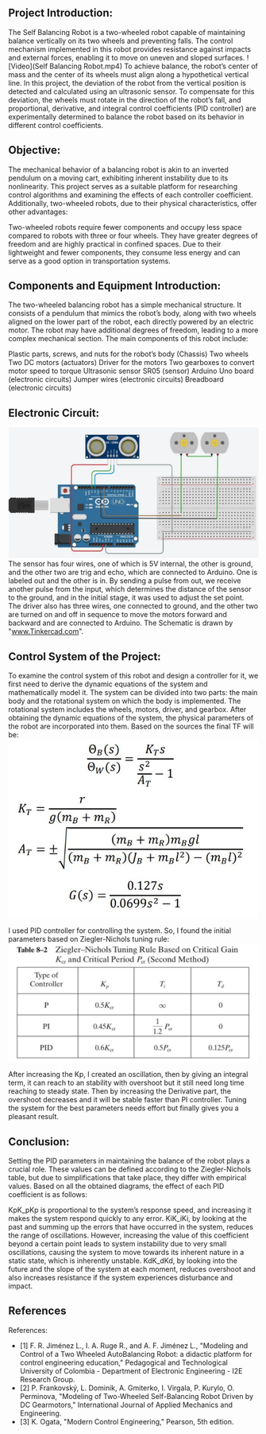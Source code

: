 ## Project Introduction:
The Self Balancing Robot is a two-wheeled robot capable of maintaining balance vertically on its two wheels and preventing falls. The control mechanism implemented in this robot provides resistance against impacts and external forces, enabling it to move on uneven and sloped surfaces.
![Video](Self Balancing Robot.mp4)
To achieve balance, the robot’s center of mass and the center of its wheels must align along a hypothetical vertical line. In this project, the deviation of the robot from the vertical position is detected and calculated using an ultrasonic sensor. To compensate for this deviation, the wheels must rotate in the direction of the robot’s fall, and proportional, derivative, and integral control coefficients (PID controller) are experimentally determined to balance the robot based on its behavior in different control coefficients.
## Objective:
The mechanical behavior of a balancing robot is akin to an inverted pendulum on a moving cart, exhibiting inherent instability due to its nonlinearity. This project serves as a suitable platform for researching control algorithms and examining the effects of each controller coefficient. Additionally, two-wheeled robots, due to their physical characteristics, offer other advantages:

Two-wheeled robots require fewer components and occupy less space compared to robots with three or four wheels.
They have greater degrees of freedom and are highly practical in confined spaces.
Due to their lightweight and fewer components, they consume less energy and can serve as a good option in transportation systems.

## Components and Equipment Introduction:
The two-wheeled balancing robot has a simple mechanical structure. It consists of a pendulum that mimics the robot’s body, along with two wheels aligned on the lower part of the robot, each directly powered by an electric motor. The robot may have additional degrees of freedom, leading to a more complex mechanical section.
The main components of this robot include:

Plastic parts, screws, and nuts for the robot’s body (Chassis)
Two wheels
Two DC motors (actuators)
Driver for the motors
Two gearboxes to convert motor speed to torque
Ultrasonic sensor SR05 (sensor)
Arduino Uno board (electronic circuits)
Jumper wires (electronic circuits)
Breadboard (electronic circuits)

## Electronic Circuit:
![Electronic Circuit](Data/Pic1.JPG)
The sensor has four wires, one of which is 5V internal, the other is ground, and the other two are trig and echo, which are connected to Arduino. One is labeled out and the other is in. By sending a pulse from out, we receive another pulse from the input, which determines the distance of the sensor to the ground, and in the initial stage, it was used to adjust the set point. The driver also has three wires, one connected to ground, and the other two are turned on and off in sequence to move the motors forward and backward and are connected to Arduino. The Schematic is drawn by "www.Tinkercad.com".

## Control System of the Project:
To examine the control system of this robot and design a controller for it, we first need to derive the dynamic equations of the system and mathematically model it.
The system can be divided into two parts: the main body and the rotational system on which the body is implemented. The rotational system includes the wheels, motors, driver, and gearbox. After obtaining the dynamic equations of the system, the physical parameters of the robot are incorporated into them. Based on the sources the final TF will be:
![](Data/Pic2.JPG)

I used PID controller for controlling the system. So, I found the initial parameters based on Ziegler-Nichols tuning rule:
![](Data/Pic3.JPG)

After increasing the Kp, I created an oscillation, then by giving an integral term, it can reach to an stability with overshoot but it still need long time reaching to steady state. Then by increasing the Derivative part, the overshoot decreases and it will be stable faster than PI controller. Tuning the system for the best parameters needs effort but finally gives you a pleasant result.

## Conclusion:
Setting the PID parameters in maintaining the balance of the robot plays a crucial role. These values can be defined according to the Ziegler-Nichols table, but due to simplifications that take place, they differ with empirical values. Based on all the obtained diagrams, the effect of each PID coefficient is as follows:

KpK_pKp​ is proportional to the system’s response speed, and increasing it makes the system respond quickly to any error.
KiK_iKi​, by looking at the past and summing up the errors that have occurred in the system, reduces the range of oscillations. However, increasing the value of this coefficient beyond a certain point leads to system instability due to very small oscillations, causing the system to move towards its inherent nature in a static state, which is inherently unstable.
KdK_dKd​, by looking into the future and the slope of the system at each moment, reduces overshoot and also increases resistance if the system experiences disturbance and impact.

## References 
References:
- [1] F. R. Jiménez L., I. A. Ruge R., and A. F. Jiménez L., "Modeling and Control of a Two Wheeled AutoBalancing Robot: a didactic platform for control engineering education," Pedagogical and Technological University of Colombia - Department of Electronic Engineering - I2E Research Group.
- [2] P. Frankovský, L. Dominik, A. Gmiterko, I. Virgala, P. Kurylo, O. Perminova, "Modeling of Two-Wheeled Self-Balancing Robot Driven by DC Gearmotors," International Journal of Applied Mechanics and Engineering.
- [3] K. Ogata, "Modern Control Engineering," Pearson, 5th edition.
